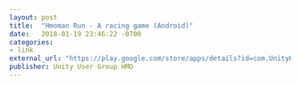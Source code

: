 ```yaml
---
layout: post
title:  "Hmoman Run - A racing game (Android)"
date:   2018-01-19 23:46:22 -0700
categories:
- link
external_url: "https://play.google.com/store/apps/details?id=com.UnityHMO.HmoManRun"
publisher: Unity User Group HMO
---
```


